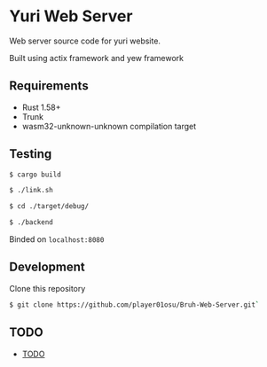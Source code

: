 # Yuri Web Server

Web server source code for yuri website.

Built using actix framework and yew framework

## Requirements

- Rust 1.58+
- Trunk
- wasm32-unknown-unknown compilation target

## Testing

```sh
$ cargo build

$ ./link.sh

$ cd ./target/debug/

$ ./backend
```

Binded on `localhost:8080`

## Development

Clone this repository

```sh
$ git clone https://github.com/player01osu/Bruh-Web-Server.git`
```

## TODO

- [TODO](TODO.md)
